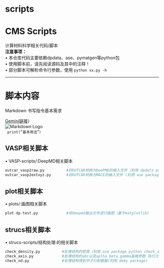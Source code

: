 # scripts
# CMS Scripts
计算材料科学相关代码/脚本  
**注意事项：**  
• 本仓库代码主要依赖dpdata、ase、pymatgen等python包    
• 使用脚本前，请先阅读源码及其中的注释！  
• 部分脚本可解析命令行参数，使用 `python xx.py -h`  

---
# 脚本内容  




Markdown 书写指令基本需求  

[Gemini链接](https://gemini.google.com/app/25f8fe3324929ac5)）  
![Markdown Logo](https://markdown.com.cn/images/logo.png)  
` print(“基本用法”）`

## VASP相关脚本
• VASP-scripts/:DeepMD相关脚本
```python
outcar_vasp2raw.py          #将OUTCAR转换为DeePMD的输入文件（利用 dpdata package）
outcar_vasp2extxyz.py       #将OUTCAR转换为MACE的输入文件 (利用 ase package)

```
## plot相关脚本
• plots/:画图相关脚本
```python
plot-dp-test.py             #将deepmd输出文件进行画图（基于matplotlib)
```
## strucs相关脚本
• strucs-scripts/结构处理:的相关脚本
```python
check_density.py          #处理结构的密度（利用 ase package python check_axis.py  *.vasp)
check_axis.py             #处理结构的abc以及aplha beta gamma晶格参数 执行方式python check_axis.py  *.vasp)
check_nd.py               #处理结构得到中子衍射数据(利用 deby package) 

```
